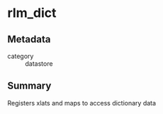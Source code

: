# rlm_dict
## Metadata
<dl>
  <dt>category</dt><dd>datastore</dd>
</dl>

## Summary
Registers xlats and maps to access dictionary data
